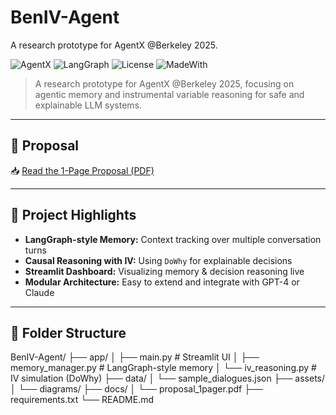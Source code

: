 # BenIV-Agent

A research prototype for AgentX @Berkeley 2025.

![AgentX](https://img.shields.io/badge/AgentX-Berkeley%20RDI-blue)
![LangGraph](https://img.shields.io/badge/LangGraph-Enabled-success)
![License](https://img.shields.io/github/license/ben-rahman/BenIV-Agent)
![MadeWith](https://img.shields.io/badge/Made%20with-Streamlit-red)

> A research prototype for AgentX @Berkeley 2025, focusing on agentic memory and instrumental variable reasoning for safe and explainable LLM systems.

---

## 📄 Proposal
📥 [Read the 1-Page Proposal (PDF)](docs/proposal_1pager.pdf)

---

## 🧠 Project Highlights

- **LangGraph-style Memory:** Context tracking over multiple conversation turns
- **Causal Reasoning with IV:** Using `DoWhy` for explainable decisions
- **Streamlit Dashboard:** Visualizing memory & decision reasoning live
- **Modular Architecture:** Easy to extend and integrate with GPT-4 or Claude

---

## 📁 Folder Structure
BenIV-Agent/
├── app/
│ ├── main.py # Streamlit UI
│ ├── memory_manager.py # LangGraph-style memory
│ └── iv_reasoning.py # IV simulation (DoWhy)
├── data/
│ └── sample_dialogues.json
├── assets/
│ └── diagrams/
├── docs/
│ └── proposal_1pager.pdf
├── requirements.txt
└── README.md

